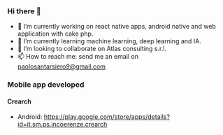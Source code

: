 ### Hi there 👋

- 🔭 I’m currently working on react native apps, android native and web application with cake php.
- 🌱 I’m currently learning machine learning, deep learning and IA.
- 👯 I’m looking to collaborate on Atlas consulting s.r.l.
- 📫 How to reach me: send me an email on paolosantarsiero9@gmail.com

### Mobile app developed
#### Crearch
 - Android: https://play.google.com/store/apps/details?id=it.sm.ps.incoerenze.crearch

